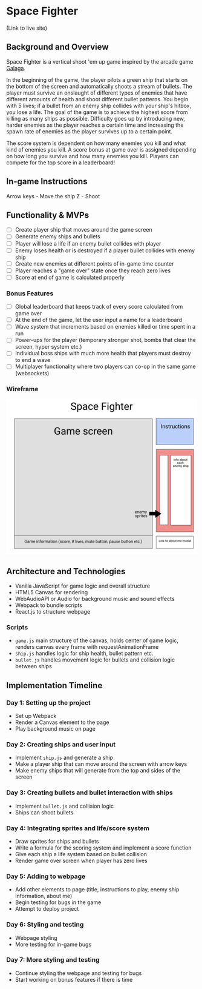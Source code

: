 # Space Fighter

(Link to live site)

## Background and Overview

Space Fighter is a vertical shoot 'em up game inspired by the arcade game [Galaga](https://en.wikipedia.org/wiki/Galaga). 

In the beginning of the game, the player pilots a green ship that starts on the bottom of the screen and automatically shoots a stream of bullets. The player must survive an onslaught of different types of enemies that have different amounts of health and shoot different bullet patterns. You begin with 5 lives; if a bullet from an enemy ship collides with your ship's hitbox, you lose a life. The goal of the game is to achieve the highest score from killing as many ships as possible. Difficulty goes up by introducing new, harder enemies as the player reaches a certain time and increasing the spawn rate of enemies as the player survives up to a certain point.

The score system is dependent on how many enemies you kill and what kind of enemies you kill. A score bonus at game over is assigned depending on how long you survive and how many enemies you kill. Players can compete for the top score in a leaderboard!

## In-game Instructions

Arrow keys - Move the ship
Z - Shoot

## Functionality & MVPs
- [ ] Create player ship that moves around the game screen
- [ ] Generate enemy ships and bullets
- [ ] Player will lose a life if an enemy bullet collides with player
- [ ] Enemy loses health or is destroyed if a player bullet collides with enemy ship
- [ ] Create new enemies at different points of in-game time counter
- [ ] Player reaches a "game over" state once they reach zero lives
- [ ] Score at end of game is calculated properly

### Bonus Features
- [ ] Global leaderboard that keeps track of every score calculated from game over
- [ ] At the end of the game, let the user input a name for a leaderboard
- [ ] Wave system that increments based on enemies killed or time spent in a run
- [ ] Power-ups for the player (temporary stronger shot, bombs that clear the screen, hyper system etc.)
- [ ] Individual boss ships with much more health that players must destroy to end a wave
- [ ] Multiplayer functionality where two players can co-op in the same game (websockets)

### Wireframe

![wireframe](https://raw.githubusercontent.com/peteryao7/space-fighter/master/space-fighter-wireframe.png)

## Architecture and Technologies
- Vanilla JavaScript for game logic and overall structure
- HTML5 Canvas for rendering
- WebAudioAPI or Audio for background music and sound effects
- Webpack to bundle scripts
- React.js to structure webpage

### Scripts
- `game.js` main structure of the canvas, holds center of game logic, renders canvas every frame with requestAnimationFrame
- `ship.js` handles logic for ship health, bullet pattern etc.
- `bullet.js` handles movement logic for bullets and collision logic between ships

## Implementation Timeline

### Day 1: Setting up the project
- Set up Webpack
- Render a Canvas element to the page
- Play background music on page

### Day 2: Creating ships and user input
- Implement `ship.js` and generate a ship
- Make a player ship that can move around the screen with arrow keys
- Make enemy ships that will generate from the top and sides of the screen

### Day 3: Creating bullets and bullet interaction with ships
- Implement `bullet.js` and collision logic
- Ships can shoot bullets

### Day 4: Integrating sprites and life/score system
- Draw sprites for ships and bullets
- Write a formula for the scoring system and implement a score function
- Give each ship a life system based on bullet collision
- Render game over screen when player has zero lives

### Day 5: Adding to webpage
- Add other elements to page (title, instructions to play, enemy ship information, about me)
- Begin testing for bugs in the game
- Attempt to deploy project

### Day 6: Styling and testing
- Webpage styling
- More testing for in-game bugs

### Day 7: More styling and testing
- Continue styling the webpage and testing for bugs
- Start working on bonus features if there is time
